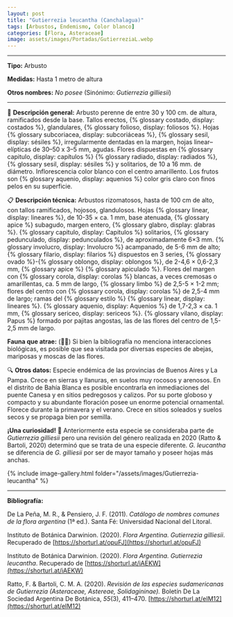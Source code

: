 ```yaml
---
layout: post
title: "Gutierrezia leucantha (Canchalagua)"
tags: [Arbustos, Endemismo, Color blanco]
categories: [Flora, Asteraceae]
image: assets/images/Portadas/GutierreziaL.webp
---
```


***

**Tipo:** Arbusto

**Medidas:** Hasta 1 metro de altura

**Otros nombres:** *No posee* (Sinónimo: *Gutierrezia gilliesii*)

***

🌱 **Descripción general:** Arbusto perenne de entre 30 y 100 cm. de altura, ramificados desde la base. Tallos erectos, {% glossary costado, display: costados %}, glandulares, {% glossary folioso, display: foliosos %}. Hojas {% glossary subcoriacea, display: subcoriáceas %}, {% glossary sesil, display: sésiles %}, irregularmente dentadas en la margen, hojas linear–elípticas de 30–50 x 3–5 mm, agudas. Flores dispuestas en {% glossary capitulo, display: capítulos %} {% glossary radiado, display: radiados %}, {% glossary sesil, display: sésiles %} y solitarios, de 10 a 16 mm. de diámetro. Inflorescencia color blanco con el centro amarillento. Los frutos son {% glossary aquenio, display: aquenios %} color gris claro con finos pelos en su superficie.

📋 **Descripción técnica:** Arbustos rizomatosos, hasta de 100 cm de alto, con tallos ramificados, hojosos, glandulosos. Hojas {% glossary linear, display: lineares %}, de 10-35 × ca. 1 mm, base atenuada, {% glossary apice %} subagudo, margen entero, {% glossary glabro, display: glabras %}. {% glossary capitulo, display: Capitulos %} solitarios, {% glossary pedunculado, display: pedunculados %}, de aproximadamente 6×3 mm. {% glossary involucro, display: Involucro %} acampanado, de 5-6 mm de alto; {% glossary filario, display: filarios %} dispuestos en 3 series, {% glossary ovado %}-{% glossary oblongo, display: oblongos %}, de 2-4,6 × 0,6-2,3 mm, {% glossary apice %} {% glossary apiculado %}. Flores del margen con {% glossary corola, display: corolas %} blancas, a veces cremosas o amarillentas, ca. 5 mm de largo, {% glossary limbo %} de 2,5-5 × 1-2 mm; flores del centro con {% glossary corola, display: corolas %} de 2,5-4 mm de largo; ramas del {% glossary estilo %} {% glossary linear, display: lineares %}. {% glossary aquenio, display: Aquenios %} de 1,7-2,3 × ca. 1 mm, {% glossary sericeo, display: sericeos %}. {% glossary vilano, display: Papus %} formado por pajitas angostas, las de las flores del centro de 1,5-2,5 mm de largo.

**Fauna que atrae:** (🦋🐝) Si bien la bibliografía no menciona interacciones biológicas, es posible que sea visitada por diversas especies de abejas, mariposas y moscas de las flores.

🔍 **Otros datos:** Especie endémica de las provincias de Buenos Aires y La Pampa. Crece en sierras y llanuras, en suelos muy rocosos y arenosos. En el distrito de Bahía Blanca es posible encontrarla en inmediaciones del puente Canesa y en sitios pedregosos y calizos. Por su porte globoso y compacto y su abundante floración posee un enorme potencial ornamental. Florece durante la primavera y el verano. Crece en sitios soleados y suelos secos y se propaga bien por semilla.

**¡Una curiosidad!** 👀 Anteriormente esta especie se consideraba parte de *Gutierrezia gilliesii* pero una revisión del género realizada en 2020 (Ratto & Bartoli, 2020) determinó que se trata de una especie diferente. *G. leucantha* se diferencia de *G. gilliesii* por ser de mayor tamaño y poseer hojas más anchas. 

 {% include image-gallery.html folder="/assets/images/Gutierrezia-leucantha" %}

***

**Bibliografía:**

De La Peña, M. R., & Pensiero, J. F. (2011). *Catálogo de nombres comunes de la flora argentina* (1ª ed.). Santa Fé: Universidad Nacional del Litoral.

Instituto de Botánica Darwinion. (2020). *Flora Argentina. Gutierrezia gilliesii*. Recuperado de 
[https://shorturl.at/opuFJ](https://shorturl.at/opuFJ)

Instituto de Botánica Darwinion. (2020). *Flora Argentina. Gutierrezia leucantha*. Recuperado de 
[https://shorturl.at/iAEKW](https://shorturl.at/iAEKW)

Ratto, F. & Bartoli, C. M. A. (2020). *Revisión de las especies sudamericanas de Gutierrezia (Asteraceae, Astereae, Solidagininae).* Boletín De La Sociedad Argentina De Botánica, *55*(3), 411–470. 
[https://shorturl.at/eIM12](https://shorturl.at/eIM12)
